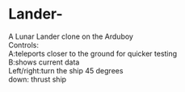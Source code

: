 # Lander-
A Lunar Lander clone on the Arduboy  
Controls:  
  A:teleports closer to the ground for quicker testing  
  B:shows current data  
  Left/right:turn the ship 45 degrees  
  down: thrust ship  

